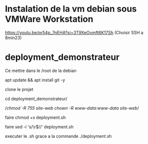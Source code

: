 # Instalation de la vm debian sous VMWare Workstation
https://youtu.be/pr54p_7nEHA?si=3T9XeOvmft6K17Sh (Choisir SSH a 8min23)



# deployment_demonstrateur
Ce mettre dans le /root de la debian

apt update && apt install git -y

clone le projet

cd deployment_demonstrateur/

/*chmod -R 755 site-web
chown -R www-data:www-data site-web*/

faire chmod +x deployment.sh

faire sed -i 's/\r$//' deployment.sh

executer le .sh grace a la commande ./deployment.sh
